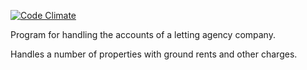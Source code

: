 [![Code Climate](https://codeclimate.com/github/BCS-io/letting.png)](https://codeclimate.com/github/BCS-io/letting)

Program for handling the accounts of a letting agency company.

Handles a number of properties with ground rents and other charges.
